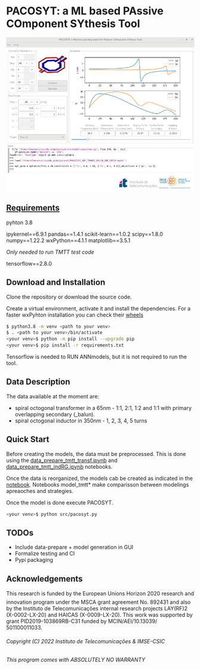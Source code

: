# PACOSYT: a ML based PAssive COmponent SYthesis Tool

![PACOSYT: a ML based PAssive COmponent SYthesis Tool](img/screenshot.png)

## [Requirements](requirements.txt) 
pyhton 3.8


ipykernel==6.9.1 
pandas==1.4.1
scikit-learn==1.0.2
scipy==1.8.0
numpy==1.22.2
wxPython==4.1.1
matplotlib==3.5.1


*Only needed to run TMTT test code* 

tensorflow==2.8.0

## Download and Installation

Clone the repository or download the source code.

Create a virtual environment, activate it and install the dependencies. For a faster wxPyhton installation you can check their [wheels](https://wxpython.org/pages/downloads/index.html)

```bash
$ python3.8 -m venv <path to your venv>
$ . <path to your venv>/bin/activate
<your venv>$ python -m pip install --upgrade pip
<your venv>$ pip install -r requirements.txt
```

Tensorflow is needed to RUN ANNmodels, but it is not required to run the tool.

## Data Description
The data available at the moment are:
- spiral octogonal transformer in a 65nm - 1:1, 2:1, 1:2 and 1:1 with primary overlapping secondary (_balun).
- spiral octogonal inductor  in 350nm - 1, 2, 3, 4, 5 turns


## Quick Start

Before creating the models, the data must be preprocessed. This is done using the [data_prepare_tmtt_transf.ipynb](notebook/data_prepare_tmtt_transf.ipynb) and [data_prepare_tmtt_indRG.ipynb](notebook/data_prepare_tmtt_indGR.ipynb) notebooks.

Once the data is reorganized, the models cab be created as indicated in the [notebook](notebooks/models_transf_balun_srf38.ipynb). Notebooks model_tmtt* make comparisson between modelings apreaoches and strategies.

Once the model is done execute PACOSYT.
```bash
<your venv>$ python src/pacosyt.py
```

## TODOs
- Include data-prepare + model generation in GUI
- Formalize testing and CI 
- Pypi packaging

## Acknowledgements
This research is funded by the European Unions Horizon 2020 research and innovation program under the MSCA grant agreement No. 892431 and also by the Instituto de Telecomunicações internal research projects LAY(RF)2 (X-0002-LX-20) and HAICAS (X-0009-LX-20). This work was supported by grant PID2019-103869RB-C31 funded by MCIN/AEI/10.13039/ 501100011033.

###### Copyright (C) 2022 Instituto de Telecomunicações & IMSE-CSIC
###### This program comes with ABSOLUTELY NO WARRANTY